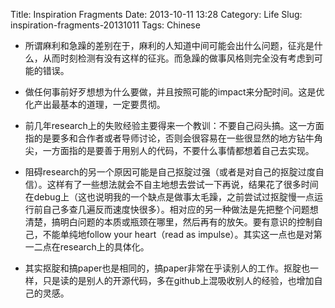 Title: Inspiration Fragments
Date: 2013-10-11 13:28
Category: Life
Slug: inspiration-fragments-20131011
Tags: Chinese

 * 所谓麻利和急躁的差别在于，麻利的人知道中间可能会出什么问题，征兆是什么，从而时刻检测有没有这样的征兆。而急躁的做事风格则完全没有考虑到可能的错误。

 * 做任何事前好歹想想为什么要做，并且按照可能的impact来分配时间。这是优化产出最基本的道理，一定要贯彻。

 * 前几年research上的失败经验主要得来一个教训：不要自己闷头搞。这一方面指的是要多和合作者或者导师讨论，否则会很容易在一些很显然的地方钻牛角尖，一方面指的是要善于用别人的代码，不要什么事情都想着自己去实现。

 * 阻碍research的另一个原因可能是自己抠腚过强（或者是对自己的抠腚过度自信）。这样有了一些想法就会不自主地想去尝试一下再说，结果花了很多时间在debug上（这也说明我的一个缺点是做事太毛躁，之前尝试过抠腚慢一点运行前自己多查几遍反而速度快很多）。相对应的另一种做法是先把整个问题想清楚，搞明白问题的本质或瓶颈在哪里，然后再有的放矢。要有意识的控制自己，不能单纯地follow your heart（read as impulse）。其实这一点也是对第一二点在research上的具体化。

 * 其实抠腚和搞paper也是相同的，搞paper非常在乎读别人的工作。抠腚也一样，只是读的是别人的开源代码，多在github上混吸收别人的经验，也增加自己的灵感。
